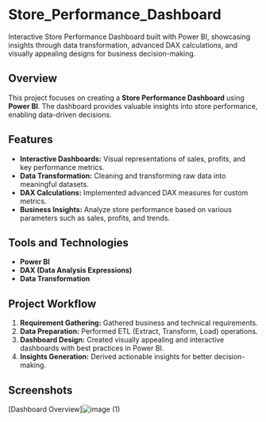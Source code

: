 # Store_Performance_Dashboard
Interactive Store Performance Dashboard built with Power BI, showcasing insights through data transformation, advanced DAX calculations, and visually appealing designs for business decision-making.

## Overview
This project focuses on creating a **Store Performance Dashboard** using **Power BI**. The dashboard provides valuable insights into store performance, enabling data-driven decisions.

## Features
- **Interactive Dashboards:** Visual representations of sales, profits, and key performance metrics.
- **Data Transformation:** Cleaning and transforming raw data into meaningful datasets.
- **DAX Calculations:** Implemented advanced DAX measures for custom metrics.
- **Business Insights:** Analyze store performance based on various parameters such as sales, profits, and trends.

## Tools and Technologies
- **Power BI**
- **DAX (Data Analysis Expressions)**
- **Data Transformation**

## Project Workflow
1. **Requirement Gathering:** Gathered business and technical requirements.
2. **Data Preparation:** Performed ETL (Extract, Transform, Load) operations.
3. **Dashboard Design:** Created visually appealing and interactive dashboards with best practices in Power BI.
4. **Insights Generation:** Derived actionable insights for better decision-making.

## Screenshots
[Dashboard Overview]![image (1)](https://github.com/user-attachments/assets/cd4a68bc-ee28-49b9-ab75-91173ff09521)


